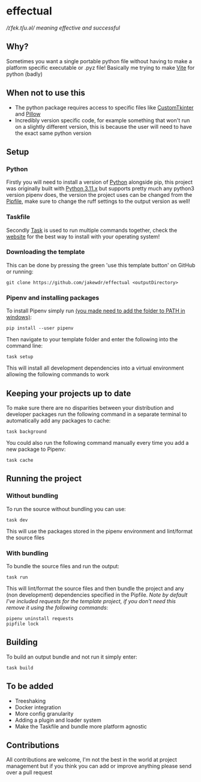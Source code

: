 # effectual

*/ɪˈfek.tʃu.əl/ meaning effective and successful*

## Why?

Sometimes you want a single portable python file without having to make a platform specific executable or .pyz file! Basically me trying to make [Vite](https://vite.dev/) for python (badly)

## When not to use this

- The python package requires access to specific files like [CustomTkinter](https://github.com/TomSchimansky/CustomTkinter/wiki/Packaging#windows-pyinstaller-auto-py-to-exe) and [Pillow](https://python-pillow.org/)
- Incredibly version specific code, for example something that won't run on a slightly different version, this is because the user will need to have the exact same python version

## Setup

### Python

Firstly you will need to install a version of [Python](https://www.python.org/) alongside pip, this project was originally built with [Python 3.11.x](https://www.python.org/downloads/release/python-31110/) but supports pretty much any python3 version pipenv does, the version the project uses can be changed from the [Pipfile](https://bilard.medium.com/change-python-version-in-pipenv-1ac7b8f9b7b9), make sure to change the ruff settings to the output version as well!

### Taskfile

Secondly [Task](https://taskfile.dev) is used to run multiple commands together, check the [website](https://taskfile.dev/installation/) for the best way to install with your operating system!

### Downloading the template

This can be done by pressing the green 'use this template button' on GitHub or running:

    git clone https://github.com/jakewdr/effectual <outputDirectory>

### Pipenv and installing packages

To install Pipenv simply run [(you made need to add the folder to PATH in windows)](https://github.com/Atri-Labs/atrilabs-engine/discussions/586):

    pip install --user pipenv

Then navigate to your template folder and enter the following into the command line:

    task setup

This will install all development dependencies into a virtual environment allowing the following commands to work

## Keeping your projects up to date

To make sure there are no disparities between your distribution and developer packages run the following command in a separate terminal to automatically add any packages to cache:

    task background

You could also run the following command manually every time you add a new package to Pipenv: 

    task cache

## Running the project

### Without bundling

To run the source without bundling you can use:

    task dev

This will use the packages stored in the pipenv environment and lint/format the source files

### With bundling

To bundle the source files and run the output:

    task run

This will lint/format the source files and then bundle the project and any (non development) dependencies specified in the Pipfile. *Note by default I've included requests for the template project, if you don't need this remove it using the following commands*:

    pipenv uninstall requests
    pipfile lock

## Building

To build an output bundle and not run it simply enter:

    task build

## To be added

- Treeshaking
- Docker integration
- More config granularity
- Adding a plugin and loader system
- Make the Taskfile and bundle more platform agnostic

## Contributions

All contributions are welcome, I'm not the best in the world at project management but if you think you can add or improve anything please send over a pull request
